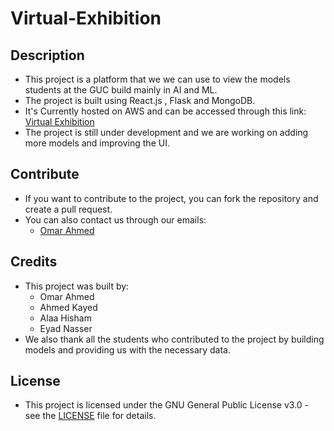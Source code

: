 # Virtual-Exhibition

## Description
- This project is a platform that we we can use to view the models students at the GUC build mainly in AI and ML.
- The project is built using React.js , Flask and MongoDB.
- It's Currently hosted on AWS and can be accessed through this link: [Virtual Exhibition](https://guchub.me/)
- The project is still under development and we are working on adding more models and improving the UI.


## Contribute 
- If you want to contribute to the project, you can fork the repository and create a pull request.
- You can also contact us through our emails:
    - [Omar Ahmed](mailto:omarahmedaww@gmail.com)

## Credits
- This project was built by:
    - Omar Ahmed
    - Ahmed Kayed
    - Alaa Hisham
    - Eyad Nasser
- We also thank all the students who contributed to the project by building models and providing us with the necessary data.

## License
- This project is licensed under the GNU General Public License v3.0 - see the [LICENSE](LICENSE) file for details.
